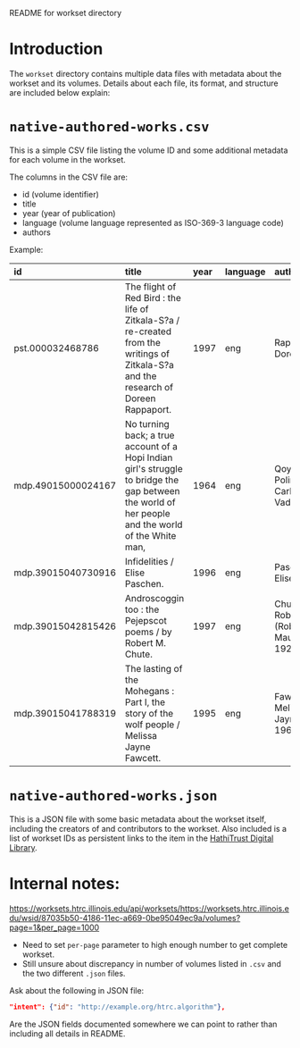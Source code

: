 README for workset directory

# Introduction
The `workset` directory contains multiple data files with metadata about the workset and its volumes. Details about each file, its format, and structure are included below
explain:

# `native-authored-works.csv`

This is a simple CSV file listing the volume ID and some additional metadata for each volume in the workset.

The columns in the CSV file are:

- id (volume identifier)
- title 
- year (year of publication)
- language (volume language represented as ISO-369-3 language code) <!-- is this correct? -->
- authors

Example:

| id | title | year | language | authors |
|:---|:---   |:---  |:---      |:---     |
| pst.000032468786 | The flight of Red Bird : the life of Zitkala-S?a / re-created from the writings of Zitkala-S?a and the research of Doreen Rappaport. | 1997 | eng | Rappaport, Doreen |
| mdp.49015000024167 | No turning back; a true account of a Hopi Indian girl's struggle to bridge the gap between the world of her people and the world of the White man, | 1964 | eng | Qoyawayma, Polingaysi; Carlson, Vada F |
| mdp.39015040730916 | Infidelities / Elise Paschen. | 1996 | eng | Paschen, Elise |
| mdp.39015042815426 | Androscoggin too : the Pejepscot poems / by Robert M. Chute. | 1997 | eng | Chute, Robert M. (Robert Maurice) 1926- |
| mdp.39015041788319 | The lasting of the Mohegans : Part I, the story of the wolf people / Melissa Jayne Fawcett. | 1995 | eng | Fawcett, Melissa Jayne 1960- |

# `native-authored-works.json`

This is a JSON file with some basic metadata about the workset itself, including the creators of and contributors to the workset. Also included is a list of workset IDs as persistent links to the item in the [HathiTrust Digital Library](https://hathitrust.org).


# Internal notes:

<https://worksets.htrc.illinois.edu/api/worksets/https://worksets.htrc.illinois.edu/wsid/87035b50-4186-11ec-a669-0be95049ec9a/volumes?page=1&per_page=1000>

- Need to set `per-page` parameter to high enough number to get complete workset.
- Still unsure about discrepancy in number of volumes listed in `.csv` and the two different `.json` files.

Ask about the following in JSON file:

```json
"intent": {"id": "http://example.org/htrc.algorithm"},
```

Are the JSON fields documented somewhere we can point to rather than including all details in README.
